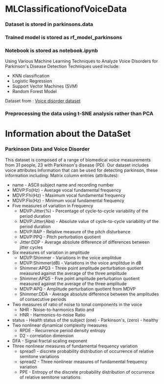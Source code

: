 # MLClassificationofVoiceData
### Dataset is stored in parkinsons.data
### Trained model is stored as rf_model_parkinsons
### Notebook is stored as notebook.ipynb

Using  Various Machine Learning Techniques to Analyze Voice Disorders for Parkinson's Disease Detection
Techniques used include:
- KNN classification
- Logistic Regression
- Support Vector Machines (SVM)
- Random Forest Model


Dataset from : <a href=https://archive.ics.uci.edu/ml/datasets/parkinsons>Voice disorder dataset</a>

### Preprocessing the data using t-SNE analysis rather than PCA

# Information about the DataSet
### Parkinson Data and Voice Disorder

This dataset is composed of a range of biomedical voice measurements from 31 people, 23 with Parkinson's disease (PD).  Our dataset includes voice attributes Information that can be used for detecting parkinson, these information including:
Matrix column entries (attributes):  
- name - ASCII subject name and recording number
- MDVP:Fo(Hz) - Average vocal fundamental frequency
- MDVP:Fhi(Hz) - Maximum vocal fundamental frequency
- MDVP:Flo(Hz) - Minimum vocal fundamental frequency
- Five measures of variation in Frequency
    - MDVP:Jitter(%) - Percentage of cycle-to-cycle variability of the period duration
    - MDVP:Jitter(Abs) - Absolute value of cycle-to-cycle variability of the period duration
    - MDVP:RAP - Relative measure of the pitch disturbance
    - MDVP:PPQ - Pitch perturbation quotient
    - Jitter:DDP - Average absolute difference of differences between jitter cycles
- Six measures of variation in amplitude
    - MDVP:Shimmer - Variations in the voice amplitdue
    - MDVP:Shimmer(dB) - Variations in the voice amplitdue in dB
    - Shimmer:APQ3 - Three point amplitude perturbation quotient measured against the average of the three amplitude
    - Shimmer:APQ5 - Five point amplitude perturbation quotient measured against the average of the three amplitude
    - MDVP:APQ - Amplitude perturbation quotient from MDVP
    - Shimmer:DDA - Average absolute difference between the amplitudes of consecutive periods
- Two measures of ratio of noise to tonal components in the voice
    - NHR - Noise-to-harmonics Ratio and 
    - HNR - Harmonics-to-noise Ratio
- status - Health status of the subject (one) - Parkinson's, (zero) - healthy
- Two nonlinear dynamical complexity measures
    - RPDE - Recurrence period density entropy
    - D2 - correlation dimension
- DFA - Signal fractal scaling exponent
- Three nonlinear measures of fundamental frequency variation
    - spread1 - discrete probability distribution of occurrence of relative semitone variations
    - spread2 - Three nonlinear measures of fundamental frequency variation
    - PPE - Entropy of the discrete probability distribution of occurrence of relative semitone variations
